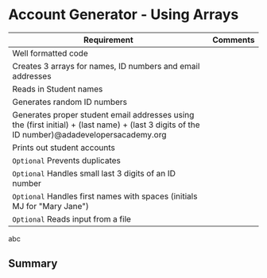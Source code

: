 # Account Generator - Using Arrays

| Requirement | Comments
|---|---
| Well formatted code | 
| Creates 3 arrays for names, ID numbers and email addresses | 
| Reads in Student names | 
| Generates random ID numbers | 
| Generates proper student email addresses using the (first initial) + (last name) + (last 3 digits of the ID number)@adadevelopersacademy.org | 
| Prints out student accounts | 
| `Optional` Prevents duplicates | 
| `Optional` Handles small last 3 digits of an ID number | 
| `Optional` Handles first names with spaces (initials MJ for "Mary Jane") | 
| `Optional` Reads input from a file | 

abc

## Summary


